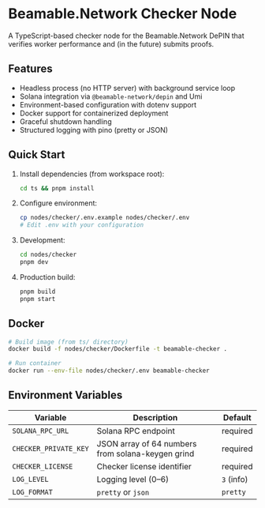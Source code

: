 # Beamable.Network Checker Node

A TypeScript-based checker node for the Beamable.Network DePIN that verifies worker performance and (in the future) submits proofs.

## Features

- Headless process (no HTTP server) with background service loop
- Solana integration via `@beamable-network/depin` and Umi
- Environment-based configuration with dotenv support
- Docker support for containerized deployment
- Graceful shutdown handling
- Structured logging with pino (pretty or JSON)

## Quick Start

1. Install dependencies (from workspace root):
   ```bash
   cd ts && pnpm install
   ```

2. Configure environment:
   ```bash
   cp nodes/checker/.env.example nodes/checker/.env
   # Edit .env with your configuration
   ```

3. Development:
   ```bash
   cd nodes/checker
   pnpm dev
   ```

4. Production build:
   ```bash
   pnpm build
   pnpm start
   ```

## Docker

```bash
# Build image (from ts/ directory)
docker build -f nodes/checker/Dockerfile -t beamable-checker .

# Run container
docker run --env-file nodes/checker/.env beamable-checker
```

## Environment Variables

| Variable | Description | Default |
|----------|-------------|---------|
| `SOLANA_RPC_URL` | Solana RPC endpoint | required |
| `CHECKER_PRIVATE_KEY` | JSON array of 64 numbers from solana-keygen grind | required |
| `CHECKER_LICENSE` | Checker license identifier | required |
| `LOG_LEVEL` | Logging level (0–6) | `3` (info) |
| `LOG_FORMAT` | `pretty` or `json` | `pretty` |

